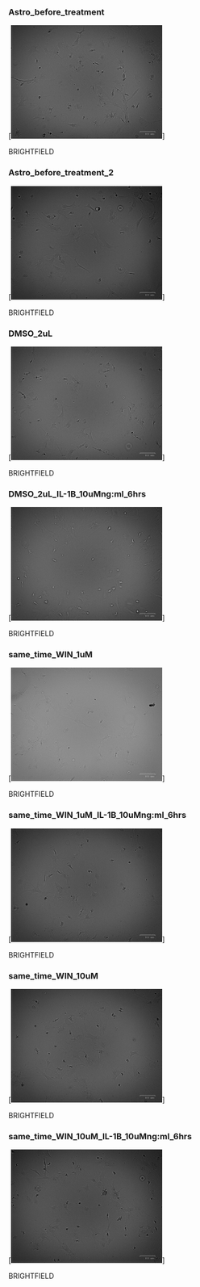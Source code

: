 ### Astro_before_treatment

[<img src='BRIGHTFIELD/Astro_before_treatment.jpg' width='300' />]

BRIGHTFIELD

### Astro_before_treatment_2

[<img src='BRIGHTFIELD/Astro_before_treatment_2.jpg' width='300' />]

BRIGHTFIELD

### DMSO_2uL

[<img src='BRIGHTFIELD/DMSO_2uL.jpg' width='300' />]

BRIGHTFIELD

### DMSO_2uL_IL-1B_10uMng:ml_6hrs

[<img src='BRIGHTFIELD/DMSO_2uL_IL-1B_10uMng:ml_6hrs.jpg' width='300' />]

BRIGHTFIELD

### same_time_WIN_1uM

[<img src='BRIGHTFIELD/same_time_WIN_1uM.jpg' width='300' />]

BRIGHTFIELD

### same_time_WIN_1uM_IL-1B_10uMng:ml_6hrs

[<img src='BRIGHTFIELD/same_time_WIN_1uM_IL-1B_10uMng:ml_6hrs.jpg' width='300' />]

BRIGHTFIELD

### same_time_WIN_10uM

[<img src='BRIGHTFIELD/same_time_WIN_10uM.jpg' width='300' />]

BRIGHTFIELD

### same_time_WIN_10uM_IL-1B_10uMng:ml_6hrs

[<img src='BRIGHTFIELD/same_time_WIN_10uM_IL-1B_10uMng:ml_6hrs.jpg' width='300' />]

BRIGHTFIELD

